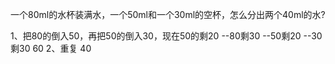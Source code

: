一个80ml的水杯装满水，一个50ml和一个30ml的空杯，怎么分出两个40ml的水?

1、把80的倒入50，再把50的倒入30，现在50的剩20  --80剩30  --50剩20  --30剩30  60
2、重复  40